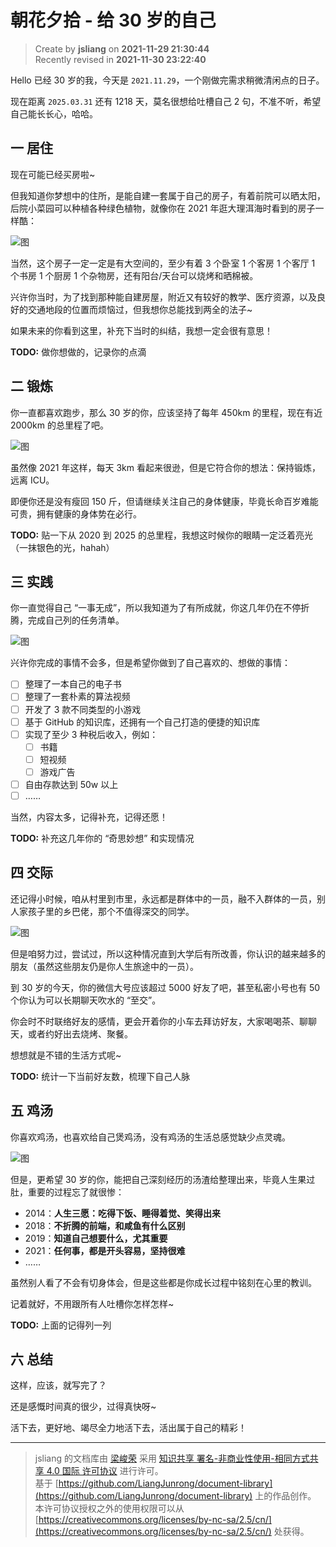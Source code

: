 朝花夕拾 - 给 30 岁的自己
===

> Create by **jsliang** on **2021-11-29 21:30:44**   
> Recently revised in **2021-11-30 23:22:40**

Hello 已经 30 岁的我，今天是 `2021.11.29`，一个刚做完需求稍微清闲点的日子。

现在距离 `2025.03.31` 还有 1218 天，莫名很想给吐槽自己 2 句，不准不听，希望自己能长长心，哈哈。

## 一 居住

现在可能已经买房啦~

但我知道你梦想中的住所，是能自建一套属于自己的房子，有着前院可以晒太阳，后院小菜园可以种植各种绿色植物，就像你在 2021 年逛大理洱海时看到的房子一样酷：

![图](./img/03-31-1.jpg)

当然，这个房子一定一定是有大空间的，至少有着 3 个卧室 1 个客房 1 个客厅 1 个书房 1 个厨房 1 个杂物房，还有阳台/天台可以烧烤和晒棉被。

兴许你当时，为了找到那种能自建房屋，附近又有较好的教学、医疗资源，以及良好的交通地段的位置而烦恼过，但我想你总能找到两全的法子~

如果未来的你看到这里，补充下当时的纠结，我想一定会很有意思！

**TODO:** 做你想做的，记录你的点滴

## 二 锻炼

你一直都喜欢跑步，那么 30 岁的你，应该坚持了每年 450km 的里程，现在有近 2000km 的总里程了吧。

![图](./img/03-31-2.jpg)

虽然像 2021 年这样，每天 3km 看起来很逊，但是它符合你的想法：保持锻炼，远离 ICU。

即便你还是没有瘦回 150 斤，但请继续关注自己的身体健康，毕竟长命百岁难能可贵，拥有健康的身体势在必行。

**TODO:** 贴一下从 2020 到 2025 的总里程，我想这时候你的眼睛一定泛着亮光（一抹银色的光，hahah）

## 三 实践

你一直觉得自己 “一事无成”，所以我知道为了有所成就，你这几年仍在不停折腾，完成自己列的任务清单。

![图](./img/03-31-3.jpg)

兴许你完成的事情不会多，但是希望你做到了自己喜欢的、想做的事情：

* [ ] 整理了一本自己的电子书
* [ ] 整理了一套朴素的算法视频
* [ ] 开发了 3 款不同类型的小游戏
* [ ] 基于 GitHub 的知识库，还拥有一个自己打造的便捷的知识库
* [ ] 实现了至少 3 种税后收入，例如：
  * [ ] 书籍
  * [ ] 短视频
  * [ ] 游戏广告
* [ ] 自由存款达到 50w 以上
* [ ] ……

当然，内容太多，记得补充，记得还愿！

**TODO:** 补充这几年你的 “奇思妙想” 和实现情况

## 四 交际

还记得小时候，咱从村里到市里，永远都是群体中的一员，融不入群体的一员，别人家孩子里的乡巴佬，那个不值得深交的同学。

![图](./img/03-31-4.jpg)

但是咱努力过，尝试过，所以这种情况直到大学后有所改善，你认识的越来越多的朋友（虽然这些朋友仍是你人生旅途中的一员）。

到 30 岁的今天，你的微信大号应该超过 5000 好友了吧，甚至私密小号也有 50 个你认为可以长期聊天吹水的 “至交”。

你会时不时联络好友的感情，更会开着你的小车去拜访好友，大家喝喝茶、聊聊天，或者约好出去烧烤、聚餐。

想想就是不错的生活方式呢~

**TODO:** 统计一下当前好友数，梳理下自己人脉

## 五 鸡汤

你喜欢鸡汤，也喜欢给自己煲鸡汤，没有鸡汤的生活总感觉缺少点灵魂。

![图](./img/03-31-5.jpg)

但是，更希望 30 岁的你，能把自己深刻经历的汤渣给整理出来，毕竟人生果过肚，重要的过程忘了就很惨：

* 2014：**人生三愿：吃得下饭、睡得着觉、笑得出来**
* 2018：**不折腾的前端，和咸鱼有什么区别**
* 2019：**知道自己想要什么，尤其重要**
* 2021：**任何事，都是开头容易，坚持很难**
* ……

虽然别人看了不会有切身体会，但是这些都是你成长过程中铭刻在心里的教训。

记着就好，不用跟所有人吐槽你怎样怎样~

**TODO:** 上面的记得列一列

## 六 总结

这样，应该，就写完了？

还是感慨时间真的很少，过得真快呀~

活下去，更好地、竭尽全力地活下去，活出属于自己的精彩！

---

> jsliang 的文档库由 [梁峻荣](https://github.com/LiangJunrong) 采用 [知识共享 署名-非商业性使用-相同方式共享 4.0 国际 许可协议](http://creativecommons.org/licenses/by-nc-sa/4.0/) 进行许可。<br/>基于 [https://github.com/LiangJunrong/document-library](https://github.com/LiangJunrong/document-library) 上的作品创作。<br/>本许可协议授权之外的使用权限可以从 [https://creativecommons.org/licenses/by-nc-sa/2.5/cn/](https://creativecommons.org/licenses/by-nc-sa/2.5/cn/) 处获得。
